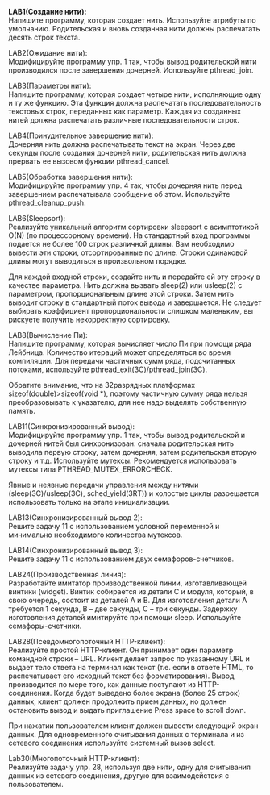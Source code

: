 __LAB1(Создание нити):__  
Напишите программу, которая создает нить. Используйте атрибуты по умолчанию. Родительская и вновь созданная нити должны распечатать десять строк текста.  

LAB2(Ожидание нити):  
Модифицируйте программу упр. 1 так, чтобы вывод родительской нити производился после завершения дочерней. Используйте pthread_join.  

LAB3(Параметры нити):  
Напишите программу, которая создает четыре нити, исполняющие одну и ту же функцию. Эта функция должна распечатать последовательность текстовых строк, переданных как параметр. Каждая из созданных нитей должна распечатать различные последовательности строк.  

LAB4(Принудительное завершение нити):  
Дочерняя нить должна распечатывать текст на экран. Через две секунды после создания дочерней нити, родительская нить должна прервать ее вызовом функции pthread_cancel. 

LAB5(Обработка завершения нити):  
Модифицируйте программу упр. 4 так, чтобы дочерняя нить перед завершением распечатывала сообщение об этом. Используйте pthread_cleanup_push.  

LAB6(Sleepsort):  
Реализуйте уникальный алгоритм сортировки sleepsort с асимптотикой O(N) (по процессорному времени).
На стандартный вход программы подается не более 100 строк различной длины. Вам необходимо вывести эти строки, отсортированные по длине. Строки одинаковой длины могут выводиться в произвольном порядке.

Для каждой входной строки, создайте нить и передайте ей эту строку в качестве параметра. Нить должна вызвать sleep(2) или usleep(2) с параметром, пропорциональным длине этой строки. Затем нить выводит строку в стандартный поток вывода и завершается. Не следует выбирать коэффициент пропорциональности слишком маленьким, вы рискуете получить некорректную сортировку.  

LAB8(Вычисление Пи):  
Напишите программу, которая вычисляет число Пи при помощи ряда Лейбница. Количество итераций может определяться во время компиляции. Для передачи частичных сумм ряда, подсчитанных потоками, используйте pthread_exit(3C)/pthread_join(3C).

Обратите внимание, что на 32разрядных платформах sizeof(double)>sizeof(void *), поэтому частичную сумму ряда нельзя преобразовывать к указателю, для нее надо выделять собственную память.  

LAB11(Синхронизированный вывод):  
Модифицируйте программу упр. 1 так, чтобы вывод родительской и дочерней нитей был синхронизован: сначала родительская нить выводила первую строку, затем дочерняя, затем родительская вторую строку и т.д. Используйте мутексы. Рекомендуется использовать мутексы типа PTHREAD_MUTEX_ERRORCHECK.

Явные и неявные передачи управления между нитями (sleep(3C)/usleep(3C), sched_yield(3RT)) и холостые циклы разрешается использовать только на этапе инициализации.  

LAB13(Синхронизированный вывод 2):  
Решите задачу 11 с использованием условной переменной и минимально необходимого количества мутексов.  

LAB14(Синхронизированный вывод 3):  
Решите задачу 11 с использованием двух семафоров-счетчиков.  

LAB24(Производственная линия):  
Разработайте имитатор производственной линии, изготавливающей винтики (widget). Винтик собирается из детали C и модуля, который, в свою очередь, состоит из деталей A и B. Для изготовления детали A требуется 1 секунда, В – две секунды, С – три секунды. Задержку изготовления деталей имитируйте при помощи sleep. Используйте семафоры-счетчики.  

LAB28(Псевдомногопоточный HTTP-клиент):  
Реализуйте простой HTTP-клиент. Он принимает один параметр командной строки – URL. Клиент делает запрос по указанному URL и выдает тело ответа на терминал как текст (т.е. если в ответе HTML, то распечатывает его исходный текст без форматирования). Вывод производится по мере того, как данные поступают из HTTP-соединения. Когда будет выведено более экрана (более 25 строк) данных, клиент должен продолжить прием данных, но должен остановить вывод и выдать приглашение Press space to scroll down.

При нажатии пользователем клиент должен вывести следующий экран данных. Для одновременного считывания данных с терминала и из сетевого соединения используйте системный вызов select.

Lab30(Многопоточный HTTP-клиент):  
Реализуйте задачу упр. 28, используя две нити, одну для считывания данных из сетевого соединения, другую для взаимодействия с пользователем.  








